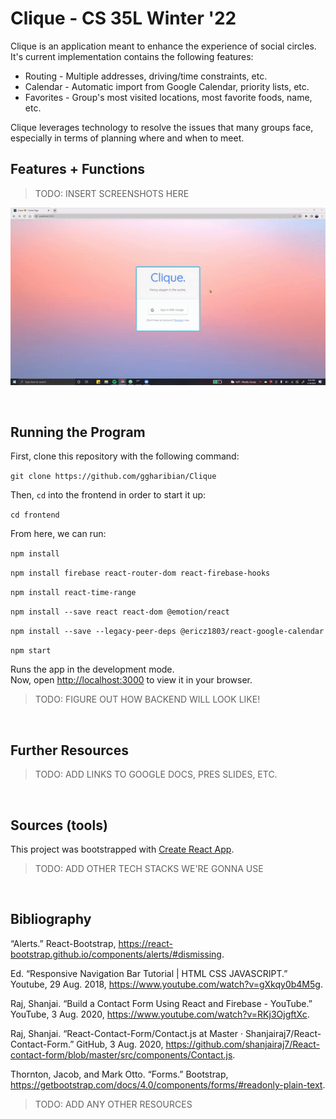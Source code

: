 # Clique - CS 35L Winter '22

Clique is an application meant to enhance the experience of social circles.
It's current implementation contains the following features:

* Routing - Multiple addresses, driving/time constraints, etc.
* Calendar - Automatic import from Google Calendar, priority lists, etc.
* Favorites - Group's most visited locations, most favorite foods, name, etc.

Clique leverages technology to resolve the issues that many groups face,
especially in terms of planning where and when to meet.

## Features + Functions

> TODO: INSERT SCREENSHOTS HERE

![HomePage](./auxmedia/login-demo.gif)

&nbsp;&nbsp;

## Running the Program

First, clone this repository with the following command:

`git clone https://github.com/ggharibian/Clique`

Then, `cd` into the frontend in order to start it up:

`cd frontend`

From here, we can run:

`npm install`

`npm install firebase react-router-dom react-firebase-hooks`

`npm install react-time-range`

`npm install --save react react-dom @emotion/react`

`npm install --save --legacy-peer-deps @ericz1803/react-google-calendar`

`npm start`

Runs the app in the development mode.\
Now, open [http://localhost:3000](http://localhost:3000) to view it in your browser.

> TODO: FIGURE OUT HOW BACKEND WILL LOOK LIKE!

&nbsp;&nbsp;

## Further Resources

> TODO: ADD LINKS TO GOOGLE DOCS, PRES SLIDES, ETC.

&nbsp;&nbsp;

## Sources (tools)

This project was bootstrapped with [Create React App](https://github.com/facebook/create-react-app).

> TODO: ADD OTHER TECH STACKS WE'RE GONNA USE

&nbsp;&nbsp;

## Bibliography

“Alerts.” React-Bootstrap, https://react-bootstrap.github.io/components/alerts/#dismissing.

Ed. “Responsive Navigation Bar Tutorial | HTML CSS JAVASCRIPT.” Youtube, 29 Aug. 2018, https://www.youtube.com/watch?v=gXkqy0b4M5g. 

Raj, Shanjai. “Build a Contact Form Using React and Firebase - YouTube.” YouTube, 3 Aug. 2020, https://www.youtube.com/watch?v=RKj3OjgftXc. 

Raj, Shanjai. “React-Contact-Form/Contact.js at Master · Shanjairaj7/React-Contact-Form.” GitHub, 3 Aug. 2020, https://github.com/shanjairaj7/React-contact-form/blob/master/src/components/Contact.js. 

Thornton, Jacob, and Mark Otto. “Forms.” Bootstrap, https://getbootstrap.com/docs/4.0/components/forms/#readonly-plain-text. 

> TODO: ADD ANY OTHER RESOURCES

&nbsp;&nbsp;
